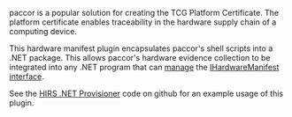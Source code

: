 paccor is a popular solution for creating the TCG Platform Certificate. The platform certificate enables traceability in the hardware supply chain of a computing device.


This hardware manifest plugin encapsulates paccor's shell scripts into a .NET package. This allows paccor's hardware evidence collection to be integrated into any .NET program that can [manage](https://www.nuget.org/packages/paccor.HardwareManifestPluginManager) the [IHardwareManifest interface](https://www.nuget.org/packages/paccor.HardwareManifestPlugin).

See the [HIRS .NET Provisioner](https://github.com/nsacyber/hirs/) code on github for an example usage of this plugin.

